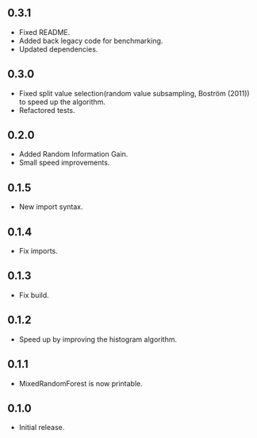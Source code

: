 ## 0.3.1

- Fixed README.
- Added back legacy code for benchmarking.
- Updated dependencies.

## 0.3.0

- Fixed split value selection(random value subsampling, Boström (2011)) to speed up the algorithm.
- Refactored tests.

## 0.2.0

- Added Random Information Gain.
- Small speed improvements.

## 0.1.5

- New import syntax.

## 0.1.4

- Fix imports.

## 0.1.3

- Fix build.

## 0.1.2

- Speed up by improving the histogram algorithm.

## 0.1.1

- MixedRandomForest is now printable.

## 0.1.0

- Initial release.